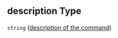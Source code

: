 ## description Type

`string` ([description of the command](btpsa-usecase-properties-commands-to-run-to-prune-use-case-from-your-sap-btp-account-items-properties-description-of-the-command.md))

